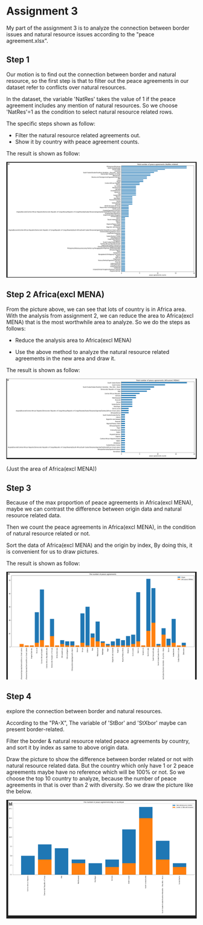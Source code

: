 # Assignment 3 

My part of the assignment 3 is to analyze the connection between border issues and natural resource issues according to the "peace agreement.xlsx".



## Step 1 

Our motion is to find out the connection between border and natural resource, so the first step is that to filter out the peace agreements in our dataset refer to conflicts over natural resources.



In the dataset, the variable 'NatRes' takes the value of 1 if the peace agreement includes any mention of natural resources. So we choose 'NatRes'=1 as the condition to select natural resource related rows.



The specific steps shown as follow:

* Filter the natural resource related agreements out.
* Show it by country with peace agreement counts.



The result is shown as follow:

![Figure1](Figure1.png)



## Step 2 Africa(excl MENA)

From the picture above, we can see that lots of country is in Africa area. With the analysis from assignment 2, we can reduce the area to Africa(excl MENA) that is the most worthwhile area to analyze. So we do the steps as follows:

* Reduce the analysis area to Africa(excl MENA)

* Use the above method to analyze the natural resource related agreements in the new area and draw it.



The result is shown as follow:

![Figure2](Figure2.png)

(Just the area of Africa(excl MENA))



## Step 3

Because of the max proportion of peace agreements in Africa(excl MENA), maybe we can contrast the difference between origin data and natural resource related data.

Then we count the peace agreements in Africa(excl MENA), in the condition of natural resource related or not.

Sort the data of Africa(excl MENA) and the origin by index, By doing this, it is convenient for us to draw pictures.



The result is shown as follow:

![Figure3](Figure3.png)



## Step 4

explore the connection between border and natural resources.

According to the "PA-X", The variable of 'StBor' and 'StXbor' maybe can present border-related. 

Filter the border & natural resource related peace agreements by country, and sort it by index as same to above origin data. 

Draw the picture to show the difference between border related or not with natural resource related data. But the country which only have 1 or 2 peace agreements maybe have no reference which will be 100% or not. So we choose the top 10 country to analyze, because the number of peace agreements in that is over than 2 with diversity. So we draw the picture like the below.

![image-20201204174057128](Figure4.png)